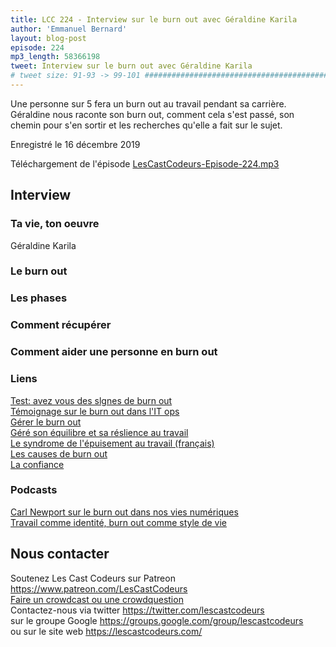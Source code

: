 ```yaml
---
title: LCC 224 - Interview sur le burn out avec Géraldine Karila
author: 'Emmanuel Bernard'
layout: blog-post
episode: 224
mp3_length: 58366198
tweet: Interview sur le burn out avec Géraldine Karila
# tweet size: 91-93 -> 99-101 #######################################################################
---
```

Une personne sur 5 fera un burn out au travail pendant sa carrière.
Géraldine nous raconte son burn out, comment cela s'est passé, son chemin pour s'en sortir et les recherches qu'elle a fait sur le sujet.

Enregistré le 16 décembre 2019

Téléchargement de l'épisode [LesCastCodeurs-Episode-224.mp3](https://traffic.libsyn.com/lescastcodeurs/LesCastCodeurs-Episode-224.mp3)

## Interview

### Ta vie, ton oeuvre

Géraldine Karila

### Le burn out

### Les phases

### Comment récupérer

### Comment aider une personne en burn out

### Liens


[Test: avez vous des slgnes de burn out](https://controverses.github.io/burn-out/Maslach%20Burnout%20Inventory.pdf)  
[Témoignage sur le burn out dans l'IT ops](https://www.usenix.org/conference/lisa14/conference-program/presentation/lehtonen)  
[Gérer le burn out](https://www.irishlifehealth.ie/blog/manage-workplace-burnout)  
[Géré son équilibre et sa réslience au travail](https://www.irishlifehealth.ie/blog/resilience-in-the-workplace)  
[Le syndrome de l'épuisement au travail (français)](https://travail-emploi.gouv.fr/IMG/pdf/Exe_Burnout_21-05-2015_version_internet.pdf)  
[Les causes de burn out](https://www.gallup.com/workplace/237059/employee-burnout-part-main-causes.aspx)  
[La confiance](https://hbr.org/2019/02/the-3-elements-of-trust?referral=03758&cm_vc=rr_item_page.top_right)  

### Podcasts

[Carl Newport sur le burn out dans nos vies numériques](https://podcasts.apple.com/fr/podcast/the-ezra-klein-show/id1081584611?l=en&i=1000427617454)  
[Travail comme identité, burn out comme style de vie](https://podcasts.apple.com/fr/podcast/the-ezra-klein-show/id1081584611?l=en&i=1000436045971)  

## Nous contacter

Soutenez Les Cast Codeurs sur Patreon <https://www.patreon.com/LesCastCodeurs>  
[Faire un crowdcast ou une crowdquestion](https://lescastcodeurs.com/crowdcasting/)  
Contactez-nous via twitter <https://twitter.com/lescastcodeurs>  
sur le groupe Google <https://groups.google.com/group/lescastcodeurs>  
ou sur le site web <https://lescastcodeurs.com/>
